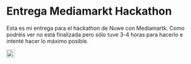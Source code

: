 # Entrega Mediamarkt Hackathon

Esta es mi entrega para el hackathon de Nuwe con Mediamartk. Como podréis ver no está finalizada pero sólo tuve 3-4 horas para hacerlo e intenté hacer lo máximo posible.

[<img align="left" alt="codeSTACKr | LinkedIn" width="22px" src="https://cdn.jsdelivr.net/npm/simple-icons@v3/icons/linkedin.svg" />][linkedin]


[linkedin]: https://linkedin.com/in/alejandro-vidal-sanchez
